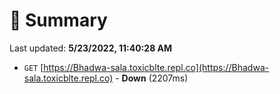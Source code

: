 # 📖 Summary
Last updated: **5/23/2022, 11:40:28 AM**

- `GET` [https://Bhadwa-sala.toxicblte.repl.co](https://Bhadwa-sala.toxicblte.repl.co) - **Down** (2207ms)
